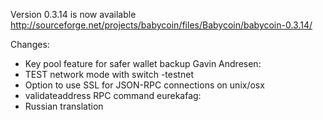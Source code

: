 Version 0.3.14 is now available
http://sourceforge.net/projects/babycoin/files/Babycoin/babycoin-0.3.14/

Changes:
* Key pool feature for safer wallet backup
Gavin Andresen:
* TEST network mode with switch -testnet
* Option to use SSL for JSON-RPC connections on unix/osx
* validateaddress RPC command
eurekafag:
* Russian translation
